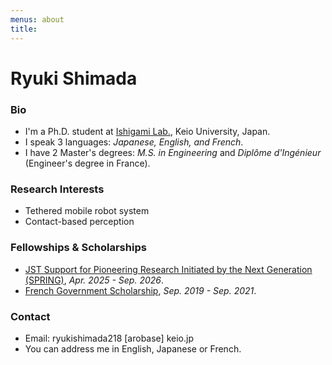 ```yaml
---
menus: about
title:
---
```


# Ryuki Shimada

### Bio
- I'm a Ph.D. student at [Ishigami Lab.](http://www.srg.mech.keio.ac.jp/en/), Keio University, Japan.
- I speak 3 languages: *Japanese, English, and French*.
- I have 2 Master's degrees: *M.S. in Engineering* and *Diplôme d'Ingénieur* (Engineer's degree in France).

### Research Interests
- Tethered mobile robot system
- Contact-based perception

### Fellowships & Scholarships
- [JST Support for Pioneering Research Initiated by the Next Generation (SPRING)](https://www.jst.go.jp/jisedai/spring/en/index.html), *Apr. 2025 - Sep. 2026*.
- [French Government Scholarship](https://jp.ambafrance.org/Bourses-France-Excellence-fr), *Sep. 2019 - Sep. 2021*.

### Contact
- Email: ryukishimada218 [arobase] keio.jp
- You can address me in English, Japanese or French.
